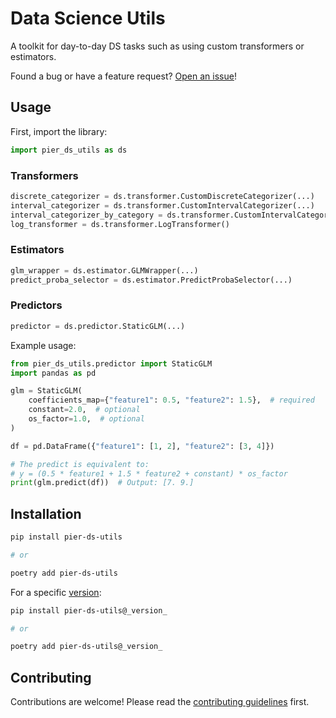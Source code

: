 # Data Science Utils

A toolkit for day-to-day DS tasks such as using custom transformers or
estimators.

Found a bug or have a feature request?
[Open an issue](https://github.com/pier-digital/pier-ds-utils/issues/new/choose)!

## Usage

First, import the library:

```python
import pier_ds_utils as ds
```

### Transformers

```python
discrete_categorizer = ds.transformer.CustomDiscreteCategorizer(...)
interval_categorizer = ds.transformer.CustomIntervalCategorizer(...)
interval_categorizer_by_category = ds.transformer.CustomIntervalCategorizerByCategory(...)
log_transformer = ds.transformer.LogTransformer()
```

### Estimators

```python
glm_wrapper = ds.estimator.GLMWrapper(...)
predict_proba_selector = ds.estimator.PredictProbaSelector(...)
```

### Predictors

```python
predictor = ds.predictor.StaticGLM(...)
```

Example usage:

```python
from pier_ds_utils.predictor import StaticGLM
import pandas as pd

glm = StaticGLM(
    coefficients_map={"feature1": 0.5, "feature2": 1.5},  # required
    constant=2.0,  # optional
    os_factor=1.0,  # optional
)

df = pd.DataFrame({"feature1": [1, 2], "feature2": [3, 4]})

# The predict is equivalent to:
# y = (0.5 * feature1 + 1.5 * feature2 + constant) * os_factor
print(glm.predict(df))  # Output: [7. 9.]
```

## Installation

```bash
pip install pier-ds-utils

# or

poetry add pier-ds-utils
```

For a specific
[version](https://github.com/pier-digital/pier-ds-utils/releases):

```bash
pip install pier-ds-utils@_version_

# or

poetry add pier-ds-utils@_version_
```

## Contributing

Contributions are welcome! Please read the
[contributing guidelines](CONTRIBUTING.md) first.
